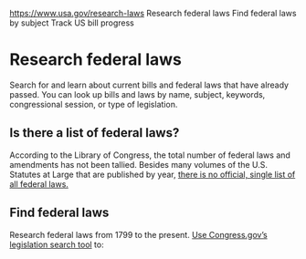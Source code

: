 

https://www.usa.gov/research-laws
Research federal laws
Find federal laws by subject
Track US bill progress

Research federal laws
=====================

Search for and learn about current bills and federal laws that have already passed. You can look up bills and laws by name, subject, keywords, congressional session, or type of legislation.

**Is there a list of federal laws?**
------------------------------------

According to the Library of Congress, the total number of federal laws and amendments has not been tallied. Besides many volumes of the U.S. Statutes at Large that are published by year,
[there is no official, single list of all federal laws.](https://blogs.loc.gov/law/2013/03/frequent-reference-question-how-many-federal-laws-are-there/)

**Find federal laws**
---------------------

Research federal laws from 1799 to the present.
[Use Congress.gov’s legislation search tool](https://www.congress.gov/advanced-search/legislation)
to:
